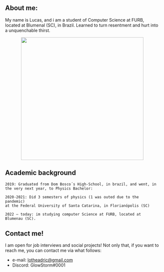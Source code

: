 ## About me:

My name is Lucas, and i am a student of Computer Science at FURB, located at Blumenal (SC), in Brazil. Learned to turn resentment and hurt into a unquenchable thirst.

<div align="center">
  <a href="https://github.com/anuraghazra/github-readme-stats">
    <img align="center" src="https://github-readme-stats.vercel.app/api?username=ADalmolin3103&count_private=true&show_icons=true&theme=jolly" width="400" height=auto>
  </a>                                                                                                                  
</div>


## Academic background

    2019: Graduated from Dom Bosco´s High-School, in brazil, and went, in the very next year, to Physics Bachelor:

    2020-2021: Did 3 semesters of physics (1 was outed due to the pandemic)
    at the Federal University of Santa Catarina, in Florianópolis (SC)

    2022 – today: im studying computer Science at FURB, located at Blumenau (SC).
    
## Contact me!

I am open for job interviews and social projects! Not only that, if you want to reach me, you can contact me via what follows:
  - e-mail: lotheadric@gmail.com
  - Discord: GlowStorm#0001
